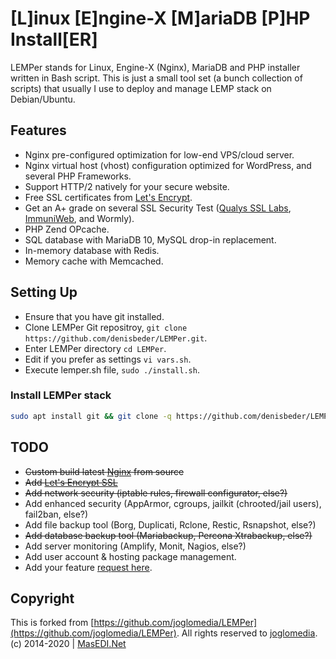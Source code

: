 # [L]inux [E]ngine-X [M]ariaDB [P]HP Install[ER]

LEMPer stands for Linux, Engine-X (Nginx), MariaDB and PHP installer written in Bash script. This is just a small tool set (a bunch collection of scripts) that usually I use to deploy and manage LEMP stack on Debian/Ubuntu. 

## Features

* Nginx pre-configured optimization for low-end VPS/cloud server.
* Nginx virtual host (vhost) configuration optimized for WordPress, and several PHP Frameworks.
* Support HTTP/2 natively for your secure website.
* Free SSL certificates from [Let's Encrypt](https://letsencrypt.org/).
* Get an A+ grade on several SSL Security Test ([Qualys SSL Labs](https://www.ssllabs.com/ssltest/analyze.html?d=masedi.net), [ImmuniWeb](https://www.immuniweb.com/ssl/?id=bVrykFnK), and Wormly).
* PHP Zend OPcache.
* SQL database with MariaDB 10, MySQL drop-in replacement.
* In-memory database with Redis.
* Memory cache with Memcached.

## Setting Up

* Ensure that you have git installed.
* Clone LEMPer Git repositroy, ```git clone https://github.com/denisbeder/LEMPer.git```.
* Enter LEMPer directory ```cd LEMPer```.
* Edit if you prefer as settings ```vi vars.sh```.
* Execute lemper.sh file, ```sudo ./install.sh```.

### Install LEMPer stack

```bash
sudo apt install git && git clone -q https://github.com/denisbeder/LEMPer.git && cd LEMPer && sudo ./install.sh
```
## TODO

* ~~Custom build latest [Nginx](https://nginx.org/en/) from source~~
* ~~Add [Let's Encrypt SSL](https://letsencrypt.org/)~~
* ~~Add network security (iptable rules, firewall configurator, else?)~~
* Add enhanced security (AppArmor, cgroups, jailkit (chrooted/jail users), fail2ban, else?)
* Add file backup tool (Borg, Duplicati, Rclone, Restic, Rsnapshot, else?)
* ~~Add database backup tool (Mariabackup, Percona Xtrabackup, else?)~~
* Add server monitoring (Amplify, Monit, Nagios, else?)
* Add user account & hosting package management.
* Add your feature [request here](https://github.com/joglomedia/LEMPer/issues/new).

## Copyright
This is forked from [https://github.com/joglomedia/LEMPer](https://github.com/joglomedia/LEMPer). All rights reserved to [joglomedia](https://github.com/joglomedia/LEMPer).
(c) 2014-2020 | [MasEDI.Net](https://masedi.net/)
